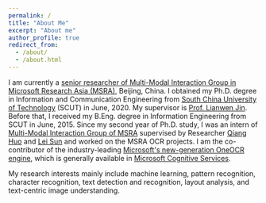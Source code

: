 ```yaml
---
permalink: /
title: "About Me"
excerpt: "About me"
author_profile: true
redirect_from: 
  - /about/
  - /about.html
---
```


I am currently a [senior researcher of Multi-Modal Interaction Group in Microsoft Research Asia (MSRA)](https://www.microsoft.com/en-us/research/people/zhzhong/), Beijing, China. I obtained my Ph.D. degree in Information and Communication Engineering from [South China University of Technology](https://www.scut.edu.cn/new/main.htm) (SCUT) in June, 2020. My supervisor is  [Prof. Lianwen Jin](http://www.hcii-lab.net/lianwen/). Before that, I received my B.Eng. degree in Information Engineering from SCUT in June, 2015. Since my second year of Ph.D. study, I was an intern of [Multi-Modal Interaction Group of MSRA](https://www.microsoft.com/en-us/research/group/speech/) supervised by Researcher [Qiang Huo](https://www.microsoft.com/en-us/research/people/qianghuo/) and [Lei Sun](https://www.microsoft.com/en-us/research/people/lsun/) and worked on the MSRA OCR projects. I am the co-contributor of the industry-leading [Microsoft's new-generation OneOCR engine](https://azure.microsoft.com/en-us/services/cognitive-services/computer-vision/?from=timeline&isappinstalled=0#text), which is generally available in [Microsoft Cognitive Services](https://azure.microsoft.com/en-us/services/cognitive-services/). 

My research interests mainly include machine learning, pattern recognition, character recognition, text detection and recognition, layout analysis, and text-centric image understanding.

